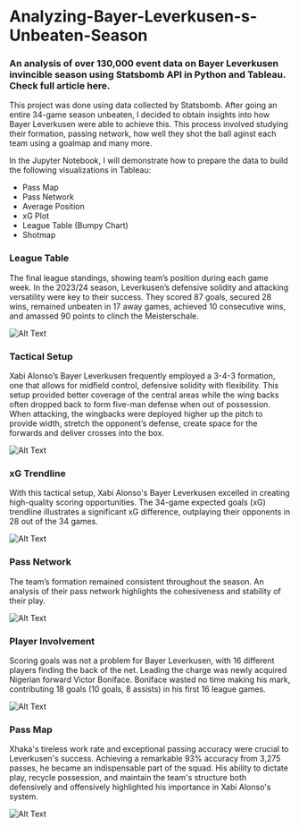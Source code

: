 # Analyzing-Bayer-Leverkusen-s-Unbeaten-Season
### An analysis of over 130,000 event data on Bayer Leverkusen invincible season using Statsbomb API in Python and Tableau. Check full article here.

This project was done using data collected by Statsbomb. After going an entire 34-game season unbeaten, I decided to obtain insights into how Bayer Leverkusen were able to achieve this. This process involved studying their formation, passing network, how well they shot the ball aginst each team using a goalmap and many more. 

In the Jupyter Notebook, I will demonstrate how to prepare the data to build the following visualizations in Tableau:
- Pass Map
- Pass Network
- Average Position
- xG Plot
- League Table (Bumpy Chart)
- Shotmap

### League Table
The final league standings, showing team’s position during each game week. In the 2023/24 season, Leverkusen’s defensive solidity and attacking versatility were key to their success. They scored 87 goals, secured 28 wins, remained unbeaten in 17 away games, achieved 10 consecutive wins, and amassed 90 points to clinch the Meisterschale.

![Alt Text](https://github.com/Lekan-E/Analyzing-Bayer-Leverkusen-s-Unbeaten-Season/blob/b3555038e040d34bdf634b7cf5b51ca5a9bc3839/Images/Bumpy%20Chart.jpg)

### Tactical Setup
Xabi Alonso’s Bayer Leverkusen frequently employed a 3-4-3 formation, one that allows for midfield control, defensive solidity with flexibility. This setup provided better coverage of the central areas while the wing backs often dropped back to form five-man defense when out of possession. When attacking, the wingbacks were deployed higher up the pitch to provide width, stretch the opponent’s defense, create space for the forwards and deliver crosses into the box.

![Alt Text](https://github.com/Lekan-E/Analyzing-Bayer-Leverkusen-s-Unbeaten-Season/blob/b3555038e040d34bdf634b7cf5b51ca5a9bc3839/Images/Avg%20Formation.png)

### xG Trendline
With this tactical setup, Xabi Alonso's Bayer Leverkusen excelled in creating high-quality scoring opportunities. The 34-game expected goals (xG) trendline illustrates a significant xG difference, outplaying their opponents in 28 out of the 34 games. 

![Alt Text](https://github.com/Lekan-E/Analyzing-Bayer-Leverkusen-s-Unbeaten-Season/blob/b3555038e040d34bdf634b7cf5b51ca5a9bc3839/Images/Avg%20Formation.png)

### Pass Network
The team’s formation remained consistent throughout the season. An analysis of their pass network highlights the cohesiveness and stability of their play. 

![Alt Text](https://github.com/Lekan-E/Analyzing-Bayer-Leverkusen-s-Unbeaten-Season/blob/64a78be838e08b03fd5ba3ba09cd1800942619c8/Images/xG%20Lines.png)

### Player Involvement
Scoring goals was not a problem for Bayer Leverkusen, with 16 different players finding the back of the net. Leading the charge was newly acquired Nigerian forward Victor Boniface. Boniface wasted no time making his mark, contributing 18 goals (10 goals, 8 assists) in his first 16 league games. 

![Alt Text](https://github.com/Lekan-E/Analyzing-Bayer-Leverkusen-s-Unbeaten-Season/blob/b3555038e040d34bdf634b7cf5b51ca5a9bc3839/Images/Boni%20GC.png)

### Pass Map
Xhaka's tireless work rate and exceptional passing accuracy were crucial to Leverkusen's success. Achieving a remarkable 93% accuracy from 3,275 passes, he became an indispensable part of the squad. His ability to dictate play, recycle possession, and maintain the team's structure both defensively and offensively highlighted his importance in Xabi Alonso's system.

![Alt Text](https://github.com/Lekan-E/Analyzing-Bayer-Leverkusen-s-Unbeaten-Season/blob/b3555038e040d34bdf634b7cf5b51ca5a9bc3839/Images/Xhaka%20Pass.png)